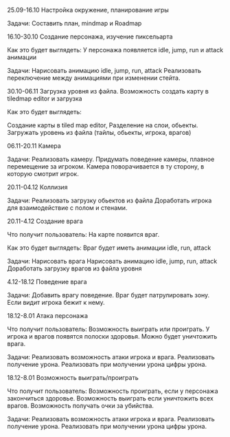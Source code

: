 
25.09-16.10
Настройка окружение, планирование игры

Задачи:
Составить план, mindmap и Roadmap


16.10-30.10
Создание персонажа, изучение пиксельарта

Как это будет выглядеть:
У персонажа появляется idle, jump, run и attack анимации

Задачи:
Нарисовать анимацию idle, jump, run, attack
Реализовать переключение между анимациями при изменении стейта.


30.10-06.11
Загрузка уровня из файла. Возможность создать карту в tiledmap editor и загрузка

Как это будет выглядеть:

Создание карты в tiled map editor, Разделение на слои, обьекты. 
Загружать уровень из файла (тайлы, обьекты, игрока, врагов)


06.11-20.11
Камера

Задачи:
Реализовать камеру.
Придумать поведение камеры, плавное перемещение за игроком.
Камера поворачивается в ту сторону, в которую смотрит игрок.


20.11-04.12
Коллизия

Задачи:
Реализовать загрузку обьектов из файла
Доработать игрока для взаимодействие с полом и стенами. 


20.11-4.12
Создание врага

Что получит пользователь:
На карте появится враг.

Как это будет выглядеть:
Враг будет иметь анимации idle, run, attack

Задачи:
Нарисовать врага
Нарисовать анимацию idle, jump, run, attack
Доработать загрузку врагов из файла уровня


4.12-18.12
Поведение врага

Задачи:
Добавить врагу поведение. Враг будет патрулировать зону. Если видит игрока бежит к нему.


18.12-8.01
Атака персонажа

Что получит пользователь:
Возможность выиграть или проиграть.
У игрока и врагов появятся полоски здоровья.
Можно будет уничтожить врага.

Задачи:
Реализовать возможность атаки игрока и врага.
Реализовать получение урона.
Реализовать при молучении урона цифры урона.


18.12-8.01
Возможность выиграть/проиграть

Что получит пользователь:
Возможность проиграть, если у персонажа закончиться здоровье.
Возможность выиграть если уничтожить всех врагов.
Возможность получать очки за убийства.

Задачи:
Реализовать возможность атаки игрока и врага.
Реализовать получение урона.
Реализовать при молучении урона цифры урона.